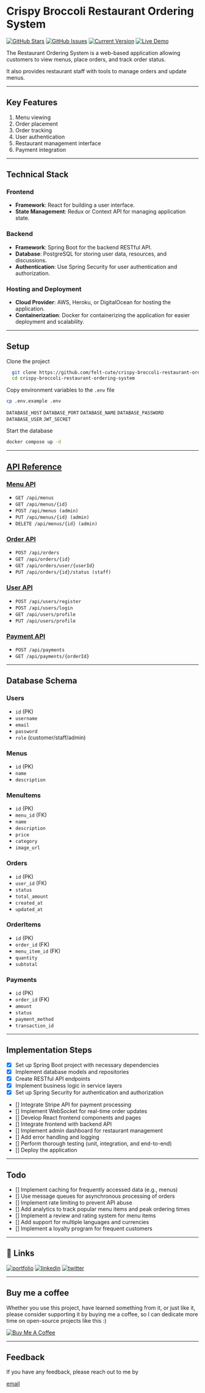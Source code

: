 # Crispy Broccoli Restaurant Ordering System

[![GitHub Stars](https://img.shields.io/github/stars/felt-cute/crispy-broccoli-restaurant-ordering-system.svg)](https://github.com/felt-cute/crispy-broccoli-restaurant-ordering-system/stargazers)
[![GitHub Issues](https://img.shields.io/github/issues/felt-cute/crispy-broccoli-restaurant-ordering-system.svg)](https://github.com/felt-cute/crispy-broccoli-restaurant-ordering-system/issues)
[![Current Version](https://img.shields.io/badge/version-0.0.1-green.svg)](https://github.com/felt-cute/crispy-broccoli-restaurant-ordering-system)
[![Live Demo](https://img.shields.io/badge/demo-offline-red.svg)](https://fmhh.vercel.app)

The Restaurant Ordering System is a web-based application allowing
customers to view menus, place orders, and track order status.

It also provides restaurant staff with tools to manage orders and update menus.

---
## Key Features
1. Menu viewing
2. Order placement 
3. Order tracking 
4. User authentication 
5. Restaurant management interface 
6. Payment integration

---
## Technical Stack

### Frontend
- **Framework**: React for building a user interface.
- **State Management**: Redux or Context API for managing application state.

### Backend
- **Framework**: Spring Boot for the backend RESTful API.
- **Database**: PostgreSQL for storing user data, resources, and discussions.
- **Authentication**: Use Spring Security for user authentication and authorization.

### Hosting and Deployment
- **Cloud Provider**: AWS, Heroku, or DigitalOcean for hosting the application.
- **Containerization**: Docker for containerizing the application for easier deployment and scalability.

---

## Setup

Clone the project

```bash
  git clone https://github.com/felt-cute/crispy-broccoli-restaurant-ordering-system.git
  cd crispy-broccoli-restaurant-ordering-system
```

Copy environment variables to the `.env` file
```bash
cp .env.example .env
```
`DATABASE_HOST`
`DATABASE_PORT`
`DATABASE_NAME`
`DATABASE_PASSWORD`
`DATABASE_USER`
`JWT_SECRET`

Start the database

```bash
docker compose up -d
```
---
## [API Reference](http://localhost:8181/swagger-ui.html)

### [Menu API](http://localhost:8181/api/menus)
- `GET /api/menus`
- `GET /api/menus/{id}`
- `POST /api/menus (admin)`
- `PUT /api/menus/{id} (admin)`
- `DELETE /api/menus/{id} (admin)`
### [Order API](http://localhost:8181/api/orders)
- `POST /api/orders`
- `GET /api/orders/{id}`
- `GET /api/orders/user/{userId}`
- `PUT /api/orders/{id}/status (staff)`
### [User API](http://localhost:8181/api/users)
- `POST /api/users/register`
- `POST /api/users/login`
- `GET /api/users/profile`
- `PUT /api/users/profile`
### [Payment API](http://localhost:8181/api/payments)
- `POST /api/payments`
- `GET /api/payments/{orderId}`

---
## Database Schema

### Users
- `id` (PK)
- `username`
- `email`
- `password`
- `role` (customer/staff/admin)

### Menus
- `id` (PK)
- `name`
- `description`

### MenuItems
- `id` (PK)
- `menu_id` (FK)
- `name`
- `description`
- `price`
- `category`
- `image_url`

### Orders
- `id` (PK)
- `user_id` (FK)
- `status`
- `total_amount`
- `created_at`
- `updated_at`

### OrderItems
- `id` (PK)
- `order_id` (FK)
- `menu_item_id` (FK)
- `quantity`
- `subtotal`

### Payments
- `id` (PK)
- `order_id` (FK)
- `amount`
- `status`
- `payment_method`
- `transaction_id`

---
## Implementation Steps
- [x] Set up Spring Boot project with necessary dependencies
- [x] Implement database models and repositories
- [x] Create RESTful API endpoints
- [x] Implement business logic in service layers
- [x] Set up Spring Security for authentication and authorization
- [] Integrate Stripe API for payment processing
- [] Implement WebSocket for real-time order updates
- [] Develop React frontend components and pages
- [] Integrate frontend with backend API
- [] Implement admin dashboard for restaurant management
- [] Add error handling and logging
- [] Perform thorough testing (unit, integration, and end-to-end)
- [] Deploy the application

---
## Todo
- [] Implement caching for frequently accessed data (e.g., menus)
- [] Use message queues for asynchronous processing of orders
- [] Implement rate limiting to prevent API abuse
- [] Add analytics to track popular menu items and peak ordering times
- [] Implement a review and rating system for menu items
- [] Add support for multiple languages and currencies
- [] Implement a loyalty program for frequent customers

---

## 🔗 Links
[![portfolio](https://img.shields.io/badge/my_portfolio-000?style=for-the-badge&logo=ko-fi&logoColor=white)](https://dcat23.vercel.app/)
[![linkedin](https://img.shields.io/badge/linkedin-0A66C2?style=for-the-badge&logo=linkedin&logoColor=white)](https://www.linkedin.com/in/devin-catuns/)
[![twitter](https://img.shields.io/badge/twitter-1DA1F2?style=for-the-badge&logo=twitter&logoColor=white)](https://twitter.com/)

---
## Buy me a coffee

Whether you use this project, have learned something from it, or just like it, please consider supporting it by buying me a coffee, so I can dedicate more time on open-source projects like this :)

<a href="https://www.buymeacoffee.com/devincatunj" target="_blank"><img src="https://www.buymeacoffee.com/assets/img/custom_images/orange_img.png" alt="Buy Me A Coffee" style="height: auto !important;width: auto !important;" ></a>


---
## Feedback
If you have any feedback, please reach out to me by

<a href="mailto:devincatuns1@gmail.com">email</a>

